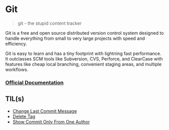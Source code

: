# Git

> git - the stupid content tracker

Git is a free and open source distributed version control system designed to handle everything from small to very large projects with speed and efficiency.

Git is easy to learn and has a tiny footprint with lightning fast performance. It outclasses SCM tools like Subversion, CVS, Perforce, and ClearCase with features like cheap local branching, convenient staging areas, and multiple workflows.

### [Official Documentation](https://git-scm.com/doc)

## TIL(s)

- [Change Last Commit Message](change-last-commit-message.md)
- [Delete Tag](delete-tag.md)
- [Show Commit Only From One Author](show-commit-only-from-one-author.md)
